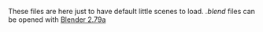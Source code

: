 These files are here just to have default little scenes to load.
*.blend* files can be opened with [Blender 2.79a](https://www.blender.org/)
